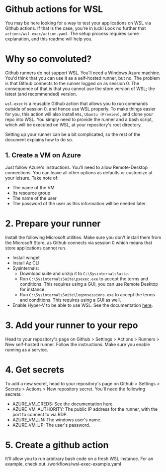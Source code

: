 # Github actions for WSL
You may be here looking for a way to test your applications on WSL via Github actions. If that is the case,
you're in luck! Look no further that `actions/wsl-exec/action.yaml`. The setup process requires some explanation,
and this readme will help you.

# Why so convoluted?
Github runners do not support WSL. You'll need a Windows Azure machine. You'd think that you can use it as a self-hosted
runner, but no. The problem is that Github connects to the runner logged on as session 0. The consequence of that is that
you cannot use the store version of WSL; the latest (and recommended) version.

`wsl-exec` is a reusable Github action that allows you to run commands outside of session 0, and hence use WSL properly.
To make things easier for you, this action will also install `WSL`, `Ubuntu (Preview)`, and clone your repo into WSL. You simply
need to provide the runner and a bash script, which will be executed on WSL, at your repository's root directory.

Setting up your runner can be a bit complicated, so the rest of the document explains how to do so.

## 1. Create a VM on Azure
Just follow Azure's instructions. You'll need to allow Remote-Desktop connections. You can leave all other options 
as defaults or customize at your leisure. Take note of:
- The name of the VM
- Its resource group
- The name of the user
- The password of the user
as this information will be needed later.

# 2. Prepare your runner
Install the following Microsoft utilities. Make sure you don't install them from the Microsoft Store,
as Github connects via session 0 which means that store applications cannot run.
- Install winget
- Install Az CLI
- Sysinternals:
  * Download  suite and unzip it to `C:\SysinternalsSuite`.
  * Run `C:\SysinternalsSuite\psexec.exe` to accept the terms and conditions. This requires using a GUI, you can use Remote Desktop for instance.
  * Run `C:\SysinternalsSuite\logonsessions.exe` to accept the terms and conditions. This requires using a GUI as well.
- Enable Hyper-V to be able to use WSL. See the documentation [here](https://learn.microsoft.com/en-us/azure/lab-services/how-to-enable-nested-virtualization-template-vm-using-script).

# 3. Add your runner to your repo
Head to your repository's page on Github > Settings > Actions > Runners > New self-hosted runner. Follow the instructions.
Make sure you enable running as a service.

# 4. Get secrets
To add a new secret, head to your repository's page on Github > Settings > Secrets > Actions > New repository secret.
You'll need the following secrets:
- AZURE_VM_CREDS: See the documentation [here](https://github.com/Azure/login#configure-deployment-credentials).
- AZURE_VM_AUTHORITY: The public IP address for the runner, with the port to connect to via RDP.
- AZURE_VM_UN: The windows user's name.
- AZURE_VM_UP: The user's password.

# 5. Create a github action
It'll allow you to run arbitrary bash code on a fresh WSL instance.
For an example, check out ./workflows/wsl-exec-example.yaml